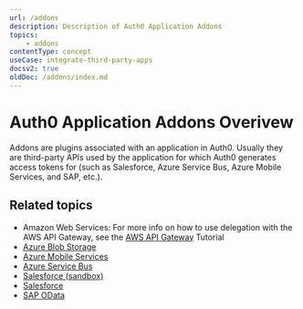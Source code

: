 ```yaml
---
url: /addons
description: Description of Auth0 Application Addons
topics:
    - addons
contentType: concept
useCase: integrate-third-party-apps
docsv2: true
oldDoc: /addons/index.md
---
```


# Auth0 Application Addons Overivew

Addons are plugins associated with an application in Auth0. Usually they are third-party APIs used by the application for which Auth0 generates access tokens for (such as Salesforce, Azure Service Bus, Azure Mobile Services, and SAP, etc.).

## Related topics

- Amazon Web Services: For more info on how to use delegation with the AWS API Gateway, see the [AWS API Gateway](/integrations/aws-api-gateway/delegation) Tutorial
- [Azure Blob Storage](/addons/azure-blob-storage)
- [Azure Mobile Services](/addons/azure-mobile-services)
- [Azure Service Bus](/addons/azure-sb)
- [Salesforce (sandbox)](/addons/salesforce-sandbox)
- [Salesforce](/addons/salesforce)
- [SAP OData](/addons/sap-odata)

